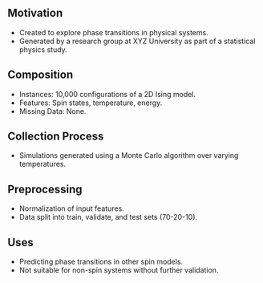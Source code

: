 ## Motivation
- Created to explore phase transitions in physical systems.
- Generated by a research group at XYZ University as part of a statistical physics study.

## Composition
- Instances: 10,000 configurations of a 2D Ising model.
- Features: Spin states, temperature, energy.
- Missing Data: None.

## Collection Process
- Simulations generated using a Monte Carlo algorithm over varying temperatures.

## Preprocessing
- Normalization of input features.
- Data split into train, validate, and test sets (70-20-10).

## Uses
- Predicting phase transitions in other spin models.
- Not suitable for non-spin systems without further validation.